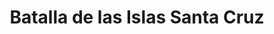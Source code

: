 ﻿---
title: "Batalla de las Islas Santa Cruz"
permalink: periodes_646.html
layout: periode
dataInici: 1942-10-25
dataFi: 1942-10-27
sidebar: periodes
pares:
  - 644:
    title: "Campaña de Guadalcanal"
    dataInici: "(1942-08-07)"
    dataFi: "(1943-02-09)"

fills:
jocsPrincipals:
jocsEscenaris:
jocsEpoca:
  - title: "Carrier"
    bggId: 1679
    escenari: "Santa Cruz"

  - title: "The Fires of Midway"
    bggId: 57073
    escenari: "Battle of Santa Cruz"
    dataInici: 
    dataFi: 

jocsEpocaEscenaris:
---
